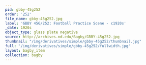 ```yaml
---
pid: gbby-45g252
order: '252'
file_name: gbby-45g252.jpg
label: 'GBBY 45G/252: Football Practice Scene - c1920s'
_date: 1920s
object_type: glass plate negative
source: http://archives.nd.edu/Bagby/GBBY-45g252.jpg
thumbnail: "/img/derivatives/simple/gbby-45g252/thumbnail.jpg"
full: "/img/derivatives/simple/gbby-45g252/fullwidth.jpg"
layout: bagby_item
collection: bagby
---
```

